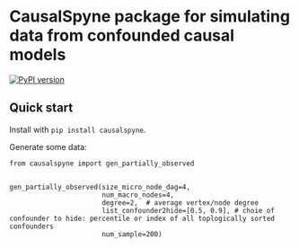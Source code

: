 # CausalSpyne package for simulating data from confounded causal models

[![PyPI version](https://badge.fury.io/py/causalspyne.svg)](https://badge.fury.io/py/causalspyne)

## Quick start
Install with `pip install causalspyne`.

Generate some data:
```
from causalspyne import gen_partially_observed


gen_partially_observed(size_micro_node_dag=4,
                       num_macro_nodes=4,
                       degree=2,  # average vertex/node degree
                       list_confounder2hide=[0.5, 0.9], # choie of confounder to hide: percentile or index of all toplogically sorted confounders
                       num_sample=200)
```
